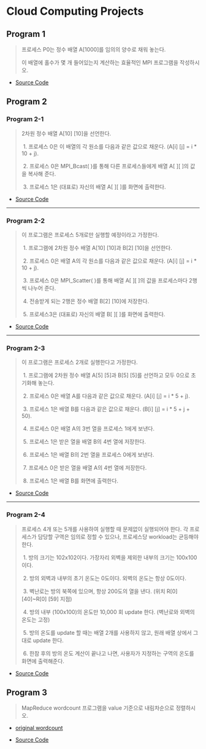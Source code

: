# Cloud Computing Projects


## Program 1
>  프로세스 P0는 정수 배열 A[1000]를 임의의 양수로 채워 놓는다.
>
> 이 배열에 홀수가 몇 개 들어있는지 계산하는 효율적인 MPI 프로그램을 작성하시오.

* [Source Code]()

## Program 2
### Program 2-1

>  2차원 정수 배열 A[10] [10]을 선언한다.
>
> ​	1. 프로세스 0은 이 배열의 각 원소를 다음과 같은 값으로 채운다. (A[i] [j] = i * 10 + j).
>
> ​	2. 프로세스 0은 MPI_Bcast( )를 통해 다른 프로세스들에게 배열 A[ ][ ]의 값을 복사해 준다.
>
> ​	3. 프로세스 1은 (대표로) 자신의 배열 A[ ][ ]를 화면에 출력한다.

* [Source Code]()

---



### Program 2-2

>  이 프로그램은 프로세스 5개로만 실행할 예정이라고 가정한다.
>
> ​	1. 프로그램에 2차원 정수 배열 A[10] [10]과 B[2] [10]을 선언한다.
>
> ​	2. 프로세스 0은 배열 A의 각 원소를 다음과 같은 값으로 채운다. (A[i] [j] = i * 10 + j).
>
> ​	3. 프로세스 0은 MPI_Scatter( )를 통해 배열 A[ ][ ]의 값을 프로세스마다 2행씩 나누어 준다.
>
> ​	4. 전송받게 되는 2행은 정수 배열 B[2] [10]에 저장한다.
>
> ​	5. 프로세스3은 (대표로) 자신의 배열 B[ ][ ]를 화면에 출력한다.

* [Source Code]()

---



### Program 2-3

>  이 프로그램은 프로세스 2개로 실행한다고 가정한다.
>
> ​	1. 프로그램에 2차원 정수 배열 A[5] [5]과 B[5] [5]를 선언하고 모두 0으로 초기화해 놓는다.
>
> ​	2. 프로세스 0은 배열 A를 다음과 같은 값으로 채운다. (A[i] [j] = i * 5 + j).
>
> ​	3. 프로세스 1은 배열 B를 다음과 같은 값으로 채운다. (B[i] [j] = i * 5 + j + 50).
>
> ​	4. 프로세스 0은 배열 A의 3번 열을 프로세스 1에게 보낸다.
>
> ​	5. 프로세스 1은 받은 열을 배열 B의 4번 열에 저장한다.
>
> ​	6. 프로세스 1은 배열 B의 2번 열을 프로세스 0에게 보낸다.
>
> ​	7. 프로세스 0은 받은 열을 배열 A의 4번 열에 저장한다.
>
> ​	8. 프로세스 1은 배열 B를 화면에 출력한다.

* [Source Code]()

---



### Program 2-4

> 프로세스 4개 또는 5개를 사용하여 실행할 때 문제없이 실행되어야 한다.
> 각 프로세스가 담당할 구역은 임의로 정할 수 있으나, 프로세스당 workload는 균등해야 한다. 
>
> ​	1. 방의 크기는 102x102이다. 가장자리 외벽을 제외한 내부의 크기는 100x100이다.
>
> ​	2. 방의 외벽과 내부의 초기 온도는 0도이다. 외벽의 온도는 항상 0도이다.
>
> ​	3. 벽난로는 방의 북쪽에 있으며, 항상 200도의 열을 낸다. (위치 R[0] [40]~R[0] [59] 지점)
>
> ​	4. 방의 내부 (100x100)의 온도만 10,000 회 update 한다. (벽난로와 외벽의 온도는 고정)
>
> ​	5. 방의 온도를 update 할 때는 배열 2개를 사용하지 않고, 원래 배열 상에서 그대로 update 한다.
>
> ​	6. 한참 후의 방의 온도 계산이 끝나고 나면, 사용자가 지정하는 구역의 온도를 화면에 출력해준다.

* [Source Code]()

## Program 3
>  MapReduce wordcount 프로그램을 value 기준으로 내림차순으로 정렬하시오.

* [original wordcount](https://hadoop.apache.org/docs/stable/hadoop-mapreduce-client/hadoop-mapreduce-client-core/MapReduceTutorial.html#Example:_WordCount_v1.0)

* [Source Code]()

